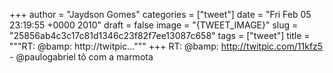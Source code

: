 
+++
author = "Jaydson Gomes"
categories = ["tweet"]
date = "Fri Feb 05 23:19:55 +0000 2010"
draft = false
image = "{TWEET_IMAGE}"
slug = "25856ab4c3c17c81d1346c23f82f7ee13087c658"
tags = ["tweet"]
title = """RT: @bamp: http://twitpic..."""
+++
RT: @bamp: http://twitpic.com/11kfz5 - @paulogabriel tô com a marmota
